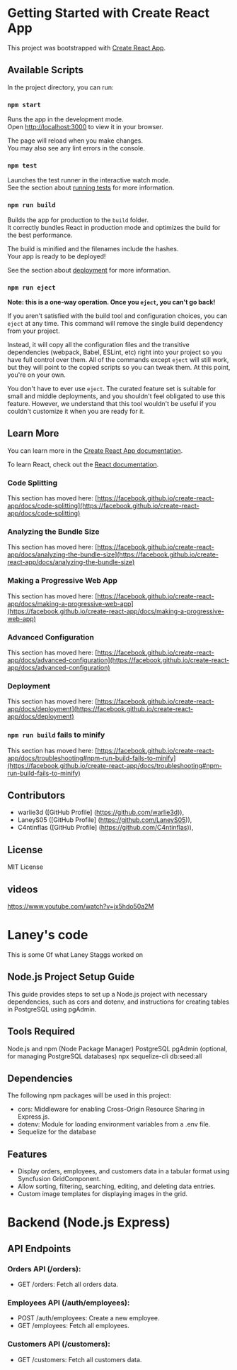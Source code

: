 # Getting Started with Create React App

This project was bootstrapped with [Create React App](https://github.com/facebook/create-react-app).

## Available Scripts

In the project directory, you can run:

### `npm start`

Runs the app in the development mode.\
Open [http://localhost:3000](http://localhost:3000) to view it in your browser.

The page will reload when you make changes.\
You may also see any lint errors in the console.

### `npm test`

Launches the test runner in the interactive watch mode.\
See the section about [running tests](https://facebook.github.io/create-react-app/docs/running-tests) for more information.

### `npm run build`

Builds the app for production to the `build` folder.\
It correctly bundles React in production mode and optimizes the build for the best performance.

The build is minified and the filenames include the hashes.\
Your app is ready to be deployed!

See the section about [deployment](https://facebook.github.io/create-react-app/docs/deployment) for more information.

### `npm run eject`

**Note: this is a one-way operation. Once you `eject`, you can't go back!**

If you aren't satisfied with the build tool and configuration choices, you can `eject` at any time. This command will remove the single build dependency from your project.

Instead, it will copy all the configuration files and the transitive dependencies (webpack, Babel, ESLint, etc) right into your project so you have full control over them. All of the commands except `eject` will still work, but they will point to the copied scripts so you can tweak them. At this point, you're on your own.

You don't have to ever use `eject`. The curated feature set is suitable for small and middle deployments, and you shouldn't feel obligated to use this feature. However, we understand that this tool wouldn't be useful if you couldn't customize it when you are ready for it.

## Learn More

You can learn more in the [Create React App documentation](https://facebook.github.io/create-react-app/docs/getting-started).

To learn React, check out the [React documentation](https://reactjs.org/).

### Code Splitting

This section has moved here: [https://facebook.github.io/create-react-app/docs/code-splitting](https://facebook.github.io/create-react-app/docs/code-splitting)

### Analyzing the Bundle Size

This section has moved here: [https://facebook.github.io/create-react-app/docs/analyzing-the-bundle-size](https://facebook.github.io/create-react-app/docs/analyzing-the-bundle-size)

### Making a Progressive Web App

This section has moved here: [https://facebook.github.io/create-react-app/docs/making-a-progressive-web-app](https://facebook.github.io/create-react-app/docs/making-a-progressive-web-app)

### Advanced Configuration

This section has moved here: [https://facebook.github.io/create-react-app/docs/advanced-configuration](https://facebook.github.io/create-react-app/docs/advanced-configuration)

### Deployment

This section has moved here: [https://facebook.github.io/create-react-app/docs/deployment](https://facebook.github.io/create-react-app/docs/deployment)

### `npm run build` fails to minify

This section has moved here: [https://facebook.github.io/create-react-app/docs/troubleshooting#npm-run-build-fails-to-minify](https://facebook.github.io/create-react-app/docs/troubleshooting#npm-run-build-fails-to-minify)

## Contributors

- warlie3d ([GitHub Profile] (https://github.com/warlie3d)),
- LaneyS05 ([GitHub Profile] (https://github.com/LaneyS05)),
- C4ntinflas ([GitHub Profile] (https://github.com/C4ntinflas)),

## License

MIT License

## videos

https://www.youtube.com/watch?v=jx5hdo50a2M

# Laney's code

This is some Of what Laney Staggs worked on

## Node.js Project Setup Guide

This guide provides steps to set up a Node.js project with necessary dependencies, such as cors and dotenv, and instructions for creating tables in PostgreSQL using pgAdmin.

## Tools Required

Node.js and npm (Node Package Manager)
PostgreSQL
pgAdmin (optional, for managing PostgreSQL databases)
npx sequelize-cli db:seed:all

## Dependencies

The following npm packages will be used in this project:

- cors: Middleware for enabling Cross-Origin Resource Sharing in Express.js.
- dotenv: Module for loading environment variables from a .env file.
- Sequelize for the database

## Features

- Display orders, employees, and customers data in a tabular format using Syncfusion GridComponent.
- Allow sorting, filtering, searching, editing, and deleting data entries.
- Custom image templates for displaying images in the grid.

# Backend (Node.js Express)

## API Endpoints

### Orders API (/orders):

- GET /orders: Fetch all orders data.

### Employees API (/auth/employees):

- POST /auth/employees: Create a new employee.
- GET /employees: Fetch all employees.

### Customers API (/customers):

- GET /customers: Fetch all customers data.
